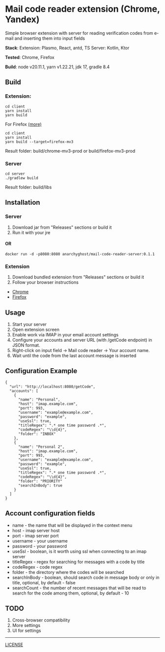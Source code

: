 # Mail code reader extension (Chrome, Yandex)

Simple browser extension with server for reading verification codes from e-mail and inserting them into input fields

**Stack**:
Extension: Plasmo, React, antd, TS
Server: Kotlin, Ktor

**Tested**: Chrome, Firefox

**Build**: node v20.11.1, yarn v1.22.21, jdk 17, gradle 8.4

## Build

### Extension:

```
cd client
yarn install
yarn build
```

For Firefox [(more)](https://docs.plasmo.com/framework/workflows/build)

```
cd client
yarn install
yarn build --target=firefox-mv3
```

Result folder: build/chrome-mv3-prod or build/firefox-mv3-prod

### Server

```
cd server
./gradlew build
```

Result folder: build/libs

## Installation

### Server

1. Download jar from "Releases" sections or build it
2. Run it with your jre

#### OR

```
docker run -d -p8080:8080 anarchyghost/mail-code-reader-server:0.1.1
```

### Extension

1. Download bundled extension from "Releases" sections or build it
2. Follow your browser instructions

- [Chrome](https://developer.chrome.com/docs/extensions/get-started/tutorial/hello-world#load-unpacked)
- [Firefox](https://extensionworkshop.com/documentation/develop/temporary-installation-in-firefox/)

## Usage

1. Start your server
2. Open extension screen
3. Enable work via IMAP in your email account settings
4. Configure your accounts and server URL (with /getCode endpoint) in JSON format.
5. Right-click on input field -> Mail code reader -> Your account name.
6. Wait until the code from the last account message is inserted

## Configuration Example

```
{
  "url": "http://localhost:8080/getCode",
  "accounts": [
    {
      "name": "Personal",
      "host": "imap.example.com",
      "port": 993,
      "username": "example@example.com",
      "password": "example",
      "useSsl": true,
      "titleRegex": ".* one time password .*",
      "codeRegex": "\\d{4}",
      "folder": "INBOX"
    },
    {
      "name": "Personal 2",
      "host": "imap.example.com",
      "port": 993,
      "username": "example@example.com",
      "password": "example",
      "useSsl": true,
      "titleRegex": ".* one time password .*",
      "codeRegex": "\\d{4}",
      "folder": "PRIORITY"
      "searchInBody": true
    }
  ]
}
```

## Account configuration fields

* name - the name that will be displayed in the context menu
* host - imap server host
* port - imap server port
* username - your username
* password - your password
* useSsl - boolean, is it worth using ssl when connecting to an imap server
* titleRegex - regex for searching for messages with a code by title
* codeRegex - code regex
* folder - the directory where the codes will be searched
* searchInBody - boolean, should search code in message body or only in title, optional, by default - false
* searchCount - the number of recent messages that will be read to search for the code among them, optional, by
  default - 10

## TODO

1. Cross-browser compatibility
2. More settings
3. UI for settings

----

[LICENSE](LICENSE)
